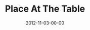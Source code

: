 ---
layout: message
category: message
series: "A Journey Home"
title: "Place At The Table"
date: 2012-11-03-00-00
message_id: 755
audio: "http://s3.amazonaws.com/crossroads-media/media/legacy/mp3/journeyhome_05.mp3"
audio-duration: "51:32"
program: "http://s3.amazonaws.com/crossroads-media/media/legacy/documents/11_3-4_12_HOMEProgram.pdf"
description: "How are you living at home? God's greatest desire for you is to come home and receive your identity as His treasured child."
video: "https://s3.amazonaws.com/crossroadsvideomessages/journeyhome_05.mp4"
video-duration: "51:38"
video-image: "http://s3.amazonaws.com/crossroads-media/images/legacy/content/journeyhome_05_still.jpg"
explicit: false
---